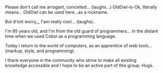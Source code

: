 Please don't call me arrogant, conceited... (laughs...) OldOwl-is-Ok, literally means... OldOwl can be used here...as a nickname. 

But d'ont worry,,, I'am really cool... (laughs).. 

I'm 65 years old, and I'm from the old guard of programmers... In the distant time when we used Cobol as a programming language.

Today I return to the world of computers, as an apprentice of web tools... (markup, style, and programming).

I thank everyone in the community who strive to make all existing knowledge accessible and I hope to be an active part of this group. Hugs.
